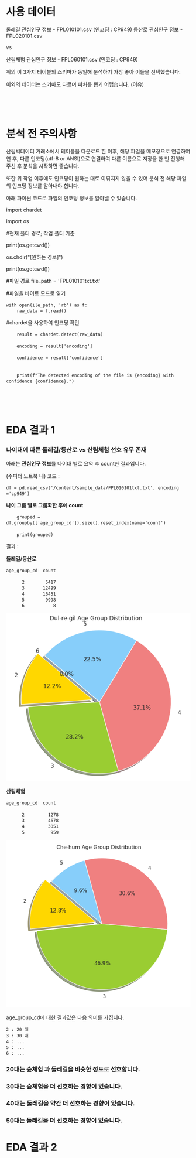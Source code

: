 # 사용 데이터
둘레길 관심인구 정보 - FPL010101.csv (인코딩 : CP949)
등산로 관심인구 정보 - FPL020101.csv

vs

산림체험 관심인구 정보 - FPL060101.csv (인코딩 : CP949)

위의 이 3가지 테이블의 스키마가 동일해 분석하기 가장 좋아 이들을 선택했습니다.

이외의 데이터는 스키마도 다르며 피처를 뽑기 어렵습니다.
(이유)

</br></br></br>

# 분석 전 주의사항
산림빅데이터 거래소에서 테이블을 다운로드 한 이후, 해당 파일을 메모장으로 연결하여 연 후, 다른 인코딩(utf-8 or ANSI)으로 연결하여 다른 이름으로 저장을 한 번 진행해 주신 후 분석을 시작하면 좋습니다.

또한 위 작업 이후에도 인코딩이 원하는 대로 이뤄지지 않을 수 있어 분석 전 해당 파일의 인코딩 정보를 알아내야 합니다.

아래 파이썬 코드로 파일의 인코딩 정보를 알아낼 수 있습니다.

import chardet

import os

#현재 폴더 경로; 작업 폴더 기준

print(os.getcwd())

os.chdir("[원하는 경로]")

print(os.getcwd())


#파일 경로
file_path = 'FPL010101txt.txt'

#파일을 바이트 모드로 읽기

    with open(ile_path, 'rb') as f:
        raw_data = f.read()
    

    

#chardet을 사용하여 인코딩 확인

        result = chardet.detect(raw_data)

        encoding = result['encoding']

        confidence = result['confidence']


        print(f"The detected encoding of the file is {encoding} with confidence {confidence}.")


</br></br></br>

# EDA 결과 1
### 나이대에 따른 둘레길/등산로 vs 산림체험 선호 유무 존재

아래는 **관심인구 정보**를 나이대 별로 요약 후 count한 결과입니다.


(주피터 노트북 내) 코드 :

    df = pd.read_csv('/content/sample_data/FPL010101txt.txt', encoding ='cp949')




**나이 그룹 별로 그룹화한 후에 count**

        grouped = df.groupby(['age_group_cd']).size().reset_index(name='count')

        print(grouped)

결과 :


**둘레길/등산로**

    age_group_cd  count

          2        5417
          3       12499
          4       16451
          5        9998
          6           8
![alt text](image.png)



**산림체험**

    age_group_cd  count

          2         1278
          3         4678
          4         3051
          5          959
![alt text](image-1.png)



age_group_cd에 대한 결과값은 다음 의미를 가집니다.

    2 : 20 대
    3 : 30 대
    4 : ...
    5 : ...
    6 : ...


### 20대는 숲체험 과 둘레길을 비슷한 정도로 선호합니다.
### 30대는 숲체험을 더 선호하는 경향이 있습니다.
### 40대는 둘레길을 약간 더 선호하는 경향이 있습니다.
### 50대는 둘레길을 더 선호하는 경향이 있습니다.


# EDA 결과 2
